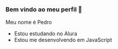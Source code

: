 ### Bem vindo ao meu perfil 👊

Meu nome é Pedro 

- Estou estudando no Alura
- Estou me desenvolvendo em JavaScript



